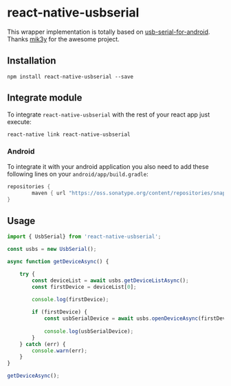 # react-native-usbserial

This wrapper implementation is totally based on [usb-serial-for-android](https://github.com/mik3y/usb-serial-for-android). Thanks [mik3y](https://github.com/mik3y) for the awesome project.

## Installation

```
npm install react-native-usbserial --save
```

## Integrate module

To integrate `react-native-usbserial` with the rest of your react app just execute:
```
react-native link react-native-usbserial
```

### Android

To integrate it with your android application you also need to add these following lines on your `android/app/build.gradle`:

```gradle
repositories {
        maven { url "https://oss.sonatype.org/content/repositories/snapshots/" }
}
```  

## Usage

```javascript
import { UsbSerial} from 'react-native-usbserial';

const usbs = new UsbSerial();

async function getDeviceAsync() {

    try {
        const deviceList = await usbs.getDeviceListAsync();
        const firstDevice = deviceList[0];
        
        console.log(firstDevice);

        if (firstDevice) {
            const usbSerialDevice = await usbs.openDeviceAsync(firstDevice);
            
            console.log(usbSerialDevice);
        }
    } catch (err) {
        console.warn(err);
    }
}

getDeviceAsync();
```
